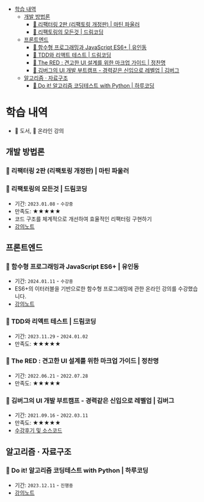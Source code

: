 - [학습 내역](#학습-내역)
  - [개발 방법론](#개발-방법론)
    - [📖 리팩터링 2판 (리팩토링 개정판) | 마틴 파울러](#-리팩터링-2판-리팩토링-개정판--마틴-파울러)
    - [🎥 리팩토링의 모든것 | 드림코딩](#-리팩토링의-모든것--드림코딩)
  - [프론트엔드](#프론트엔드)
    - [🎥 함수형 프로그래밍과 JavaScript ES6+ | 유인동](#-함수형-프로그래밍과-javascript-es6--유인동)
    - [🎥 TDD와 리액트 테스트 | 드림코딩](#-tdd와-리액트-테스트--드림코딩)
    - [🎥 The RED : 견고한 UI 설계를 위한 마크업 가이드 | 정찬명](#-the-red--견고한-ui-설계를-위한-마크업-가이드--정찬명)
    - [🎥 김버그의 UI 개발 부트캠프 - 경력같은 신입으로 레벨업 | 김버그](#-김버그의-ui-개발-부트캠프---경력같은-신입으로-레벨업--김버그)
  - [알고리즘 · 자료구조](#알고리즘--자료구조)
    - [📖 Do it! 알고리즘 코딩테스트 with Python | 하루코딩](#-do-it-알고리즘-코딩테스트-with-python--하루코딩)

# 학습 내역

- 📖 도서, 🎥 온라인 강의

## 개발 방법론

### 📖 리팩터링 2판 (리팩토링 개정판) | 마틴 파울러

### 🎥 리팩토링의 모든것 | 드림코딩

- 기간: `2023.01.08` - `수강중`
- 만족도: ★★★★★
- 코드 구조를 체계적으로 개선하여 효율적인 리팩터링 구현하기
- [강의노트](./DC-refactoring/README.md)

## 프론트엔드

### 🎥 함수형 프로그래밍과 JavaScript ES6+ | 유인동

- 기간: `2024.01.11` - `수강중`
- ES6+의 이터러블을 기반으로한 함수형 프로그래밍에 관한 온라인 강의를 수강했습니다.
- [강의노트](./IF-functional/README.md)

### 🎥 TDD와 리액트 테스트 | 드림코딩

- 기간: `2023.11.29` - `2024.01.02`
- 만족도: ★★★★★

### 🎥 The RED : 견고한 UI 설계를 위한 마크업 가이드 | 정찬명

- 기간: `2022.06.21` - `2022.07.28`
- 만족도: ★★★★★

### 🎥 김버그의 UI 개발 부트캠프 - 경력같은 신입으로 레벨업 | 김버그

- 기간: `2021.09.16` - `2022.03.11`
- 만족도: ★★★★★
- [수강후기 및 소스코드](https://github.com/JayeHa/tomorrow-house)

## 알고리즘 · 자료구조

### 📖 Do it! 알고리즘 코딩테스트 with Python | 하루코딩

- 기간: `2023.12.11` - `진행중`
- [강의노트](https://github.com/JayeHa/algorithm-study/blob/master/do-it/do-it.md)
